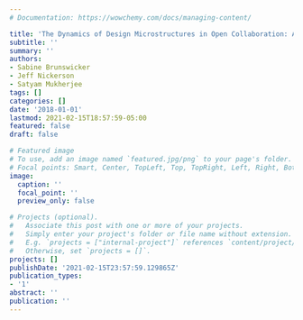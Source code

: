 ```yaml
---
# Documentation: https://wowchemy.com/docs/managing-content/

title: 'The Dynamics of Design Microstructures in Open Collaboration: A Motif Perspective'
subtitle: ''
summary: ''
authors:
- Sabine Brunswicker
- Jeff Nickerson
- Satyam Mukherjee
tags: []
categories: []
date: '2018-01-01'
lastmod: 2021-02-15T18:57:59-05:00
featured: false
draft: false

# Featured image
# To use, add an image named `featured.jpg/png` to your page's folder.
# Focal points: Smart, Center, TopLeft, Top, TopRight, Left, Right, BottomLeft, Bottom, BottomRight.
image:
  caption: ''
  focal_point: ''
  preview_only: false

# Projects (optional).
#   Associate this post with one or more of your projects.
#   Simply enter your project's folder or file name without extension.
#   E.g. `projects = ["internal-project"]` references `content/project/deep-learning/index.md`.
#   Otherwise, set `projects = []`.
projects: []
publishDate: '2021-02-15T23:57:59.129865Z'
publication_types:
- '1'
abstract: ''
publication: ''
---
```

